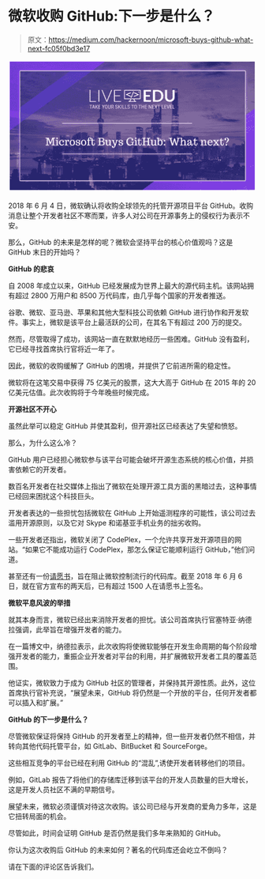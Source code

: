 # 微软收购 GitHub:下一步是什么？

> 原文：<https://medium.com/hackernoon/microsoft-buys-github-what-next-fc05f0bd3e17>

![](img/392ff74c328de9edf703d4285bb0c92b.png)

2018 年 6 月 4 日，微软确认将收购全球领先的托管开源项目平台 GitHub。收购消息让整个开发者社区不寒而栗，许多人对公司在开源事务上的侵权行为表示不安。

那么，GitHub 的未来是怎样的呢？微软会坚持平台的核心价值观吗？这是 GitHub 末日的开始吗？

**GitHub 的悲哀**

自 2008 年成立以来，GitHub 已经发展成为世界上最大的源代码主机。该网站拥有超过 2800 万用户和 8500 万代码库，由几乎每个国家的开发者推送。

谷歌、微软、亚马逊、苹果和其他大型科技公司依赖 GitHub 进行协作和开发软件。事实上，微软是该平台上最活跃的公司，在其名下有超过 200 万的提交。

然而，尽管取得了成功，该网站一直在默默地经历一些困难。GitHub 没有盈利，它已经寻找首席执行官将近一年了。

因此，微软的收购缓解了 GitHub 的困境，并提供了它前进所需的稳定性。

微软将在这笔交易中获得 75 亿美元的股票，这大大高于 GitHub 在 2015 年的 20 亿美元估值。此次收购将于今年晚些时候完成。

**开源社区不开心**

虽然此举可以稳定 GitHub 并使其盈利，但开源社区已经表达了失望和愤怒。

那么，为什么这么冷？

GitHub 用户已经担心微软参与该平台可能会破坏开源生态系统的核心价值，并损害依赖它的开发者。

数百名开发者在社交媒体上指出了微软在处理开源工具方面的黑暗过去，这种事情已经回来困扰这个科技巨头。

开发者表达的一些担忧包括微软在 GitHub 上开始遥测程序的可能性，该公司过去滥用开源原则，以及它对 Skype 和诺基亚手机业务的拙劣收购。

一些开发者还指出，微软关闭了 CodePlex，一个允许共享开发开源项目的网站。“如果它不能成功运行 CodePlex，那怎么保证它能顺利运行 GitHub，”他们问道。

甚至还有一份[请愿书](https://www.change.org/p/microsoft-stop-microsoft-from-buying-github)，旨在阻止微软控制流行的代码库。截至 2018 年 6 月 6 日，就在官方宣布的两天后，已有超过 1500 人在请愿书上签名。

**微软平息风波的举措**

就其本身而言，微软已经出来消除开发者的担忧。该公司首席执行官塞特亚·纳德拉强调，此举旨在增强开发者的能力。

在一篇博文中，纳德拉表示，此次收购将使微软能够在开发生命周期的每个阶段增强开发者的能力，重振企业开发者对平台的利用，并扩展微软开发者工具的覆盖范围。

他证实，微软致力于成为 GitHub 社区的管理者，并保持其开源性质。此外，这位首席执行官补充说，“展望未来，GitHub 将仍然是一个开放的平台，任何开发者都可以插入和扩展。”

**GitHub 的下一步是什么？**

尽管微软保证将保持 GitHub 的开发者至上的精神，但一些开发者仍然不相信，并转向其他代码托管平台，如 GitLab、BitBucket 和 SourceForge。

这些相互竞争的平台已经在利用 GitHub 的“混乱”,诱使开发者转移他们的项目。

例如，GitLab 报告了将他们的存储库迁移到该平台的开发人员数量的巨大增长，这是开发人员社区不满的早期信号。

展望未来，微软必须谨慎对待这次收购。该公司已经与开发商的爱角力多年，这是它扭转局面的机会。

尽管如此，时间会证明 GitHub 是否仍然是我们多年来熟知的 GitHub。

你认为这次收购后 GitHub 的未来如何？著名的代码库还会屹立不倒吗？

请在下面的评论区告诉我们。